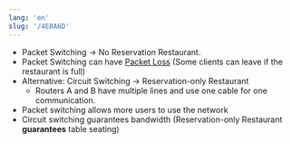 ```yaml
---
lang: 'en'
slug: '/4E8A6D'
---
```


- Packet Switching → No Reservation Restaurant.
- Packet Switching can have [Packet Loss](./../.././docs/pages/Packet%20Loss.md) (Some clients can leave if the restaurant is full)
- Alternative: Circuit Switching → Reservation-only Restaurant
  - Routers A and B have multiple lines and use one cable for one communication.
- Packet switching allows more users to use the network
- Circuit switching guarantees bandwidth (Reservation-only Restaurant **guarantees** table seating)

<head>
  <html lang="en-US"/>
</head>
